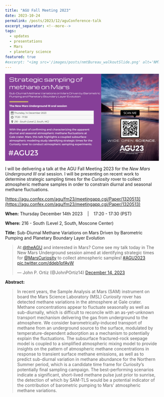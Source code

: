 ```yaml
---
title: "AGU Fall Meeting 2023"
date: 2023-10-24
permalink: /posts/2023/12/aguConference-talk
excerpt_separator: <!--more-->
tags:
  - updates 
  - presentations
  - Mars
  - planetary science
featured: true 
#excerpt: "<img src='/images/posts/nmtBureau_walkoutSlide.png' alt='NMT-talkBanner' width='500px'/>"
---
```


<img src='/images/posts/agu23_canva_post_twitter.png' alt='AGU-banner' width='750px'/>


<!-- NOTE: the featured callout in front matter allows the post to appear automatically on the ABOUT page if enabled there. -->
<!-- NOTE: the except_separator in the front matter allows you to manually specify how much of the post is included in the except (in this case, everything between the ``more`` callout. -->
<!-- <img src="/images/posts/symposiumFlyer2023.png" alt="symposiumFlyerBanner" width="300px"/> -->

I will be delivering a talk at the AGU Fall Meeting 2023 for the *New Mars
Underground III* oral session. I will be presenting on recent work to determine
strategic sampling times for the *Curiosity* rover to collect atmospheric
methane samples in order to constrain diurnal and seasonal methane fluctuations.   

[https://agu.confex.com/agu/fm23/meetingapp.cgi/Paper/1320513](https://agu.confex.com/agu/fm23/meetingapp.cgi/Paper/1320513)

**When:** Thursday December 14th 2023 &nbsp;&nbsp; \| &nbsp;&nbsp; 17:20 - 17:30 (PST)

**Where:**  216 - South (Level 2, South, Moscone Center)
<!-- [Zoom](https://zoom.us/j/99880495832){: .btn--research} --> 

**Title:** Sub-Diurnal Methane Variations on Mars Driven by Barometric Pumping and Planetary Boundary Layer Evolution

<!-- <img src='/images/posts/agu2023_walkoutSlide.png' alt='AGU-walkout-slide' width='500px'/> -->

<blockquote class="twitter-tweet"><p lang="en" dir="ltr">At <a href="https://twitter.com/theAGU?ref_src=twsrc%5Etfw">@theAGU</a> and interested in Mars? Come see my talk today in The New Mars Underground session aimed at identifying strategic times for <a href="https://twitter.com/MarsCuriosity?ref_src=twsrc%5Etfw">@MarsCuriosity</a> to collect atmospheric samples! <a href="https://twitter.com/hashtag/AGU2023?src=hash&amp;ref_src=twsrc%5Etfw">#AGU2023</a> <a href="https://t.co/ddeb1ofAyW">pic.twitter.com/ddeb1ofAyW</a></p>&mdash; John P. Ortiz (@JohnPOrtiz14) <a href="https://twitter.com/JohnPOrtiz14/status/1735329046735515672?ref_src=twsrc%5Etfw">December 14, 2023</a></blockquote> <script async src="https://platform.twitter.com/widgets.js" charset="utf-8"></script>


**Abstract:** 
> In recent years, the Sample Analysis at Mars (SAM) instrument on board the Mars Science Laboratory (MSL) *Curiosity* rover has detected methane variations in the atmosphere at Gale crater. Methane concentrations appear to fluctuate seasonally as well as sub-diurnally, which is difficult to reconcile with an as-yet-unknown transport mechanism delivering the gas from underground to the atmosphere. We consider barometrically-induced transport of methane from an underground source to the surface, modulated by temperature-dependent adsorption as a mechanism to potentially explain the fluctuations. The subsurface fractured-rock seepage model is coupled to a simplified atmospheric mixing model to provide insights on the pattern of atmospheric methane concentrations in response to transient surface methane emissions, as well as to predict sub-diurnal variation in methane abundance for the Northern Summer period, which is a candidate time frame for *Curiosity*’s potentially final sampling campaign. The best-performing scenarios indicate a significant, short-lived methane pulse just prior to sunrise, the detection of which by SAM-TLS would be a potential indicator of the contribution of barometric pumping to Mars' atmospheric methane variations. 
 

<!-- ![AGU-talkBanner](/images/posts/agu2023_walkoutSlide.png) -->




<!-- Excerpt this whole post: -->
<!-- more -->





